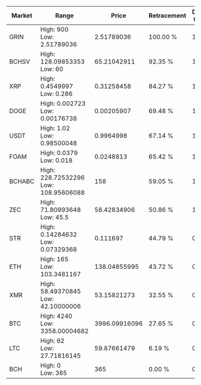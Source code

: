 | Market | Range | Price| Retracement | Doubles to 50% |
| --- | --- | --- | --- | --- |
| GRIN | High: 900<br />Low: 2.51789036 | 2.51789036 | 100.00 % | 179.22 |
| BCHSV | High: 128.09853353<br />Low: 60 | 65.21042911 | 92.35 % | 1.44 |
| XRP | High: 0.4549997<br />Low: 0.286 | 0.31258458 | 84.27 % | 1.19 |
| DOGE | High: 0.002723<br />Low: 0.00176738 | 0.00205907 | 69.48 % | 1.09 |
| USDT | High: 1.02<br />Low: 0.98500048 | 0.9964998 | 67.14 % | 1.01 |
| FOAM | High: 0.0379<br />Low: 0.018 | 0.0248813 | 65.42 % | 1.12 |
| BCHABC | High: 228.72532296<br />Low: 108.95606088 | 158 | 59.05 % | 1.07 |
| ZEC | High: 71.80993648<br />Low: 45.5 | 58.42834906 | 50.86 % | 1.00 |
| STR | High: 0.14284632<br />Low: 0.07329368 | 0.111697 | 44.79 % | 0.00 |
| ETH | High: 165<br />Low: 103.3481167 | 138.04855995 | 43.72 % | 0.00 |
| XMR | High: 58.49370845<br />Low: 42.10000006 | 53.15821273 | 32.55 % | 0.00 |
| BTC | High: 4240<br />Low: 3358.00004682 | 3996.09916096 | 27.65 % | 0.00 |
| LTC | High: 62<br />Low: 27.71816145 | 59.87661479 | 6.19 % | 0.00 |
| BCH | High: 0<br />Low: 365 | 365 | 0.00 % | 0.00 |

